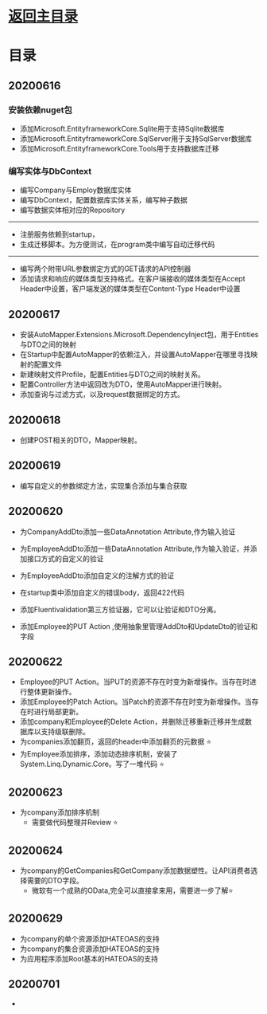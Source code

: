 # [返回主目录](Readme.md)<!-- omit in toc --> 

# 目录 <!-- omit in toc --> 



## 20200616

### 安装依赖nuget包

- 添加Microsoft.EntityframeworkCore.Sqlite用于支持Sqlite数据库
- 添加Microsoft.EntityframeworkCore.SqlServer用于支持SqlServer数据库
- 添加Microsoft.EntityframeworkCore.Tools用于支持数据库迁移
### 编写实体与DbContext
- 编写Company与Employ数据库实体
- 编写DbContext，配置数据库实体关系，编写种子数据
- 编写数据实体相对应的Repository

---
- 注册服务依赖到startup，
- 生成迁移脚本。为方便测试，在program类中编写自动迁移代码

---
- 编写两个附带URL参数绑定方式的GET请求的API控制器
- 添加请求和响应的媒体类型支持格式。在客户端接收的媒体类型在Accept Header中设置，客户端发送的媒体类型在Content-Type Header中设置

## 20200617
- 安装AutoMapper.Extensions.Microsoft.DependencyInject包，用于Entities与DTO之间的映射
- 在Startup中配置AutoMapper的依赖注入，并设置AutoMapper在哪里寻找映射的配置文件
- 新建映射文件Profile，配置Entities与DTO之间的映射关系。
- 配置Controller方法中返回改为DTO，使用AutoMapper进行映射。
- 添加查询与过滤方式，以及request数据绑定的方式。

## 20200618
- 创建POST相关的DTO，Mapper映射。

## 20200619
- 编写自定义的参数绑定方法，实现集合添加与集合获取

## 20200620
- 为CompanyAddDto添加一些DataAnnotation Attribute,作为输入验证
- 为EmployeeAddDto添加一些DataAnnotation Attribute,作为输入验证，并添加接口方式的自定义的验证
- 为EmployeeAddDto添加自定义的注解方式的验证
- 在startup类中添加自定义的错误body，返回422代码
- 添加Fluentivalidation第三方验证器，它可以让验证和DTO分离。

- 添加Employee的PUT Action ,使用抽象里管理AddDto和UpdateDto的验证和字段

## 20200622
- Employee的PUT Action。当PUT的资源不存在时变为新增操作。当存在时进行整体更新操作。
- 添加Employee的Patch Action。当Patch的资源不存在时变为新增操作。当存在时进行局部更新。
- 添加company和Employee的Delete Action，并删除迁移重新迁移并生成数据库以支持级联删除。
- 为companies添加翻页，返回的header中添加翻页的元数据 :star:
- 为Employee添加排序，添加动态排序机制，安装了System.Linq.Dynamic.Core。写了一堆代码 :star:

## 20200623
- 为company添加排序机制
  - 需要做代码整理并Review  :star:

## 20200624
- 为company的GetCompanies和GetCompany添加数据塑性。让API消费者选择需要的DTO字段。
  - 微软有一个成熟的OData,完全可以直接拿来用，需要进一步了解:star:

## 20200629
- 为company的单个资源添加HATEOAS的支持
- 为company的集合资源添加HATEOAS的支持
- 为应用程序添加Root基本的HATEOAS的支持

## 20200701
- 